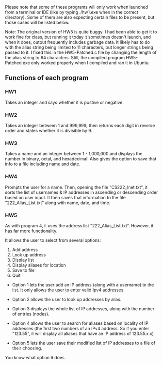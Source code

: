 Please note that some of these programs will only work when launched from a terminal or IDE (like by typing ./hw1.exe when in the correct directory). Some of them are also expecting certain files to be present, but those cases will be listed below. 

Note: The original version of HW5 is quite buggy. I had been able to get it to work fine for class, but running it today it sometimes doesn't launch, and when it does, output frequently includes garbage data. It likely has to do with the alias string being limited to 11 characters, but longer strings being passed to it. I fixed this in the HW5-Patched.c file by changing the length of the alias string to 64 characters. Still, the compiled program HW5-Patched.exe only worked properly when I compiled and ran it in Ubuntu.

## Functions of each program

### HW1

Takes an integer and says whether it is postive or negative. 

### HW2

Takes an integer between 1 and 999,999, then returns each digit in reverse order and states whether it is divisible by 9. 

### HW3

Takes a name and an integer between 1 - 1,000,000 and displays the number in binary, octal, and hexadecimal.
Also gives the option to save that info to a file including name and date. 

### HW4

Prompts the user for a name. Then, opening the file "CS222_Inet.txt", it sorts the list of usernames & IP addresses in ascending or descending order based on user input. It then saves that information to the file "222_Alias_List.txt" along with name, date, and time.

### HW5

As with program 4, it uses the address list "222_Alias_List.txt". However, it has far more functionality. 

It allows the user to select from several options: 

1) Add address
2) Look up address
3) Display list
4) Display aliases for location
5) Save to file
6) Quit

- Option 1 lets the user add an IP address (along with a username) to the list. It only allows the user to enter valid Ipv4 addresses. 

- Option 2 allows the user to look up addresses by alias. 

- Option 3 displays the whole list of IP addresses, along with the number of entries (nodes). 

- Option 4 allows the user to search for aliases based on locality of IP addresses (the first two numbers of an IPv4 address. So if you enter "123.55", it will display all aliases that have an IP address of 123.55.x.x)

- Option 5 lets the user save their modified list of IP addresses to a file of their choosing. 

You know what option 6 does. 
 






